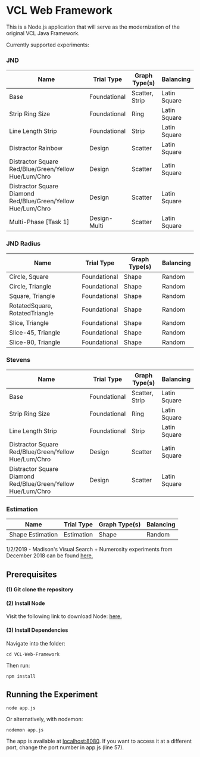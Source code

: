 # VCL Web Framework

This is a Node.js application that will serve as the modernization of the original VCL Java Framework.

Currently supported experiments:

### JND

| Name                           				    		    | Trial Type      | Graph Type(s)   | Balancing       |
| --------------------------------------------------------------| --------------- | --------------- | --------------- |
| Base                           				   			    | Foundational    | Scatter, Strip  | Latin Square    |
| Strip Ring Size                				   			    | Foundational    | Ring            | Latin Square    |
| Line Length Strip              				   			    | Foundational    | Strip           | Latin Square    |
| Distractor Rainbow             				   			    | Design          | Scatter         | Latin Square    |
| Distractor Square Red/Blue/Green/Yellow Hue/Lum/Chro          | Design          | Scatter         | Latin Square    |
| Distractor Square Diamond Red/Blue/Green/Yellow Hue/Lum/Chro  | Design          | Scatter         | Latin Square    |
| Multi-Phase [Task 1]           				                | Design-Multi    | Scatter         | Latin Square    |


### JND Radius 

| Name                           | Trial Type      | Graph Type(s)   | Balancing       |
| ------------------------------ | --------------- | --------------- | --------------- |
| Circle, Square                 | Foundational    | Shape           | Random          |
| Circle, Triangle               | Foundational    | Shape           | Random          |
| Square, Triangle               | Foundational    | Shape           | Random          |
| RotatedSquare, RotatedTriangle | Foundational    | Shape           | Random          |
| Slice, Triangle                | Foundational    | Shape           | Random          |
| Slice-45, Triangle             | Foundational    | Shape           | Random          |
| Slice-90, Triangle             | Foundational    | Shape           | Random          |

### Stevens

| Name                           								| Trial Type      | Graph Type(s)   | Balancing       |
| ------------------------------------------------------------- | --------------- | --------------- | --------------- |
| Base                           								| Foundational    | Scatter, Strip  | Latin Square    |
| Strip Ring Size                								| Foundational    | Ring            | Latin Square    |
| Line Length Strip              								| Foundational    | Strip           | Latin Square    |
| Distractor Square Red/Blue/Green/Yellow Hue/Lum/Chro          | Design          | Scatter         | Latin Square    |
| Distractor Square Diamond Red/Blue/Green/Yellow Hue/Lum/Chro  | Design          | Scatter         | Latin Square    |

### Estimation

| Name                           | Trial Type      | Graph Type(s)   | Balancing       |
| ------------------------------ | --------------- | --------------- | --------------- |
| Shape Estimation               | Estimation      | Shape           | Random          |

1/2/2019 - Madison's Visual Search + Numerosity experiments from December 2018 can be found [here.](https://github.com/Wongelawit/Correlation_MultipleEnsemble/tree/Numerosity-Task)
  
## Prerequisites

#### (1) Git clone the repository
#### (2) Install Node

Visit the following link to download Node: [here.](https://nodejs.org/en/)

#### (3) Install Dependencies

Navigate into the folder:
```
cd VCL-Web-Framework
```
Then run:
```
npm install
```

## Running the Experiment

```
node app.js
```

Or alternatively, with nodemon:

```
nodemon app.js
```

The app is available at [localhost:8080](localhost:8080). If you want to access it at a different port, change the port number in app.js (line 57). 
